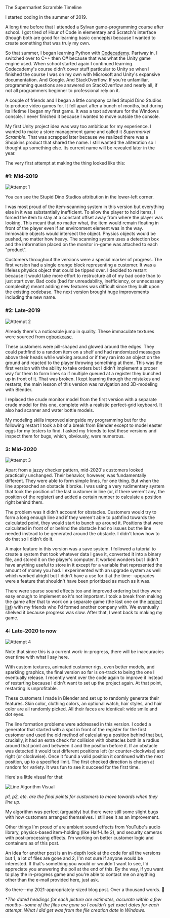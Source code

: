 The Supermarket Scramble Timeline

I started coding in the summer of 2019.

A long time before that I attended a Sylvan game-programming course after school.
I got tired of Hour of Code in elementary and Scratch's interface (though both are good for learning basic concepts) because I wanted to create something that was truly my own.

So that summer, I began learning Python with [Codecademy][codecademy].
Partway in, I switched over to C++ then C# because that was what the Unity game engine used.
When school started again I continued learning.
Codecademy's course didn't cover stuff particular to Unity so when I finished the course I was on my own with Microsoft and Unity's expansive documentation. And Google. And StackOverflow.
If you're unfamiliar, programming questions are answered on StackOverflow and nearly all, if not all programmers beginner to professional rely on it.

A couple of friends and I began a little company called Stupid Dino Studios to produce video games for.
It fell apart after a bunch of months, but during its lifetime I began my first game.
It was a text adventure for the Windows console.
I never finished it because I wanted to move outside the console.

My first Unity project idea was way too ambitious for my experience.
I wanted to make a store management game and called it *Supermarket Scramble*.
That was scrapped later because we realized there was a Shopkins product that shared the name.
I still wanted the alliteration so I thought up something else.
Its current name will be revealed later in the year.

The very first attempt at making the thing looked like this:

### #1: Mid-2019
![Attempt 1][1]

You can see the Stupid Dino Studios attribution in the lower-left corner.

I was most proud of the item-scanning system in this version but everything else in it was substantially inefficient.
To allow the player to hold items, I forced the item to stay at a constant offset away from where the player was looking.
This meant that no matter what, the item would remain floating in front of the player even if an environment element was in the way.
Immovable objects would intersect the object.
Physics objects would be pushed, no matter how heavy.
The scanning system uses a detection box and the information placed on the monitor in-game was attached to each "product".

Customers throughout the versions were a special marker of progress.
The first version had a single orange block representing a customer.
It was a lifeless physics object that could be tipped over.
I decided to restart because it would take more effort to restructure all of my bad code than to just start over.
Bad code (bad for unreadability, inefficiency, or unnecessary complexity) meant adding new features was difficult since they built upon the existing codebase.
The next version brought huge improvements including the new name.

### #2: Late-2019
![Attempt 2][2]

Already there's a noticeable jump in quality.
These immaculate textures were sourced from [cgbookcase][cgbookcase].

These customers were pill-shaped and glowed around the edges.
They could pathfind to a random item on a shelf and had randomized messages above their heads while walking around or if they ran into an object on the ground and reacted to the player throwing something at them.
This was the first version with the ability to take orders but I didn't implement a proper way for them to form lines so if multiple queued at a register they bunched up in front of it.
That was broken.
I kept learning through the mistakes and restarts; the main lesson of this version was navigation and 3D-modeling with Blender.

I replaced the crude monitor model from the first version with a separate crude model for this one, complete with a realistic perfect-grid keyboard.
It also had scanner and water bottle models.

My modeling skills improved alongside my programming but for the following restart I took a bit of a break from Blender except to model easter eggs for my testers to find.
I asked my friends to test these versions and inspect them for bugs, which, obviously, were numerous.

### 3: Mid-2020
![Attempt 3][3]

Apart from a jazzy checker pattern, mid-2020's customers looked practically unchanged.
Their behavior, however, was fundamentally different. They were able to form simple lines, for one thing.
But when the line approached an obstacle it broke.
I was using a very rudimentary system that took the position of the last customer in line (or, if there weren't any, the position of the register) and added a certain number to calculate a position right behind them.

The problem was it didn't account for obstacles.
Customers would try to form a long enough line and if they weren't able to pathfind towards the calculated point, they would start to bunch up around it.
Positions that were calculated in front of or behind the obstacle had no issues but the line needed instead to be generated around the obstacle.
I didn't know how to do that so I didn't do it.

A major feature in this version was a save system.
I followed a tutorial to create a system that took whatever data I gave it, converted it into a binary file, and stored it on the player's computer.
It worked wonders but I didn't have anything useful to store in it except for a variable that represented the amount of money you had.
I experimented with an upgrade system as well which worked alright but I didn't have a use for it at the time--upgrades were a feature that shouldn't have been prioritized as much as it was.

There were sparse sound effects too and improved ordering but they were easy enough to implement so it's not important.
I took a break from making the game after that to work on a separate game (the last one on the [project list][upcoming]) with my friends who I'd formed another company with.
We eventually shelved it because progress was slow.
After that, I went back to making my game.

### 4: Late-2020 to now
![Attempt 4][4]

Note that since this is a current work-in-progress, there will be inaccuracies over time with what I say here.

With custom textures, animated customer rigs, even better models, and sparkling graphics, the final version so far is on-track to being the one I eventually release.
I recently went over the code again to improve it instead of restarting because I didn't want to set up the project again.
At that point, restarting is unprofitable.

These customers I made in Blender and set up to randomly generate their features.
Skin color, clothing colors, an optional watch, hair styles, and hair color are all randomly picked.
All their faces are identical: wide smile and dot eyes.

The line formation problems were addressed in this version.
I coded a generator that started with a spot in front of the register for the first customer and used the old method of calculating a position behind that but, crucially, it had an extra check for collision with obstacles both in a radius around that point and between it and the position before it. 
If an obstacle was detected it would test different positions left (or counter-clockwise) and right (or clockwise).
Once it found a valid position it continued with the next position, up to a specified limit.
The first checked direction is chosen at random for variety.
It was fun to see it succeed for the first time.

Here's a little visual for that:

![Line Algorithm Visual][visual]

*p1, p2, etc. are the final points for customers to move towards when they line up.*

My algorithm was perfect (arguably) but there were still some slight bugs with how customers arranged themselves.
I still see it as an improvement.

Other things I'm proud of are ambient sound effects from YouTube's audio library, physics-based item-holding (like Half-Life 2), and security cameras with post-processing effects.
I'm working on better customer logic and containers as of this post.

An idea for another post is an in-depth look at the code for all the versions but 1, a lot of files are gone and 2, I'm not sure if anyone would be interested.
If that's something you would or wouldn't want to see, I'd appreciate you answering the poll at the end of this.
By the way, if you want to play the in-progress game and you're able to contact me on anything other than the e-mail provided here, just ask.

So there--my 2021-appropriately-sized blog post. Over a thousand words. 👏

**The dated headings for each picture are estimates, accurate within a few months--some of the files are gone so I couldn't get exact dates for each attempt. What I did get was from the file creation date in Windows.*

[codecademy]: https://www.codecademy.com/
[1]: /images/1.png
[2]: /images/2.png
[3]: /images/3.png
[4]: /images/4.png
[cgbookcase]: https://www.cgbookcase.com/
[upcoming]: /upcoming
[visual]: /images/lineAlgorithmVisual.png